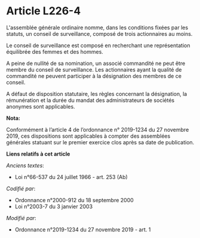 # Article L226-4

L'assemblée générale ordinaire nomme, dans les conditions fixées par les statuts, un conseil de surveillance, composé de
trois actionnaires au moins.

Le conseil de surveillance est composé en recherchant une représentation équilibrée des femmes et des hommes.

A peine de nullité de sa nomination, un associé commandité ne peut être membre du conseil de surveillance. Les actionnaires
ayant la qualité de commandité ne peuvent participer à la désignation des membres de ce conseil.

A défaut de disposition statutaire, les règles concernant la désignation, la rémunération et la durée du mandat des
administrateurs de sociétés anonymes sont applicables.

**Nota:**

Conformément à l’article 4 de l’ordonnance n° 2019-1234 du 27 novembre 2019, ces dispositions sont applicables à compter des
assemblées générales statuant sur le premier exercice clos après sa date de publication.

**Liens relatifs à cet article**

_Anciens textes_:

  - Loi n°66-537 du 24 juillet 1966 - art. 253 (Ab)

_Codifié par_:

  - Ordonnance n°2000-912 du 18 septembre 2000
  - Loi n°2003-7 du 3 janvier 2003

_Modifié par_:

  - Ordonnance n°2019-1234 du 27 novembre 2019 - art. 1
